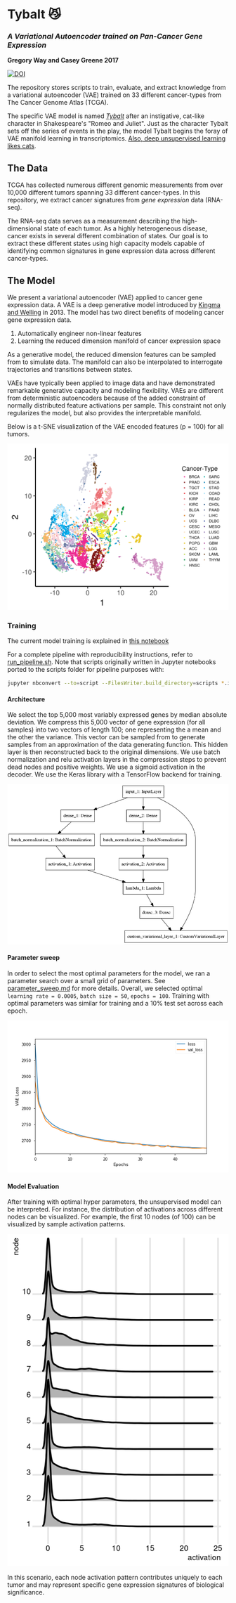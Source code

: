 # Tybalt :smirk_cat:

### *A Variational Autoencoder trained on Pan-Cancer Gene Expression*

**Gregory Way and Casey Greene 2017**

[![DOI](https://zenodo.org/badge/97131241.svg)](https://zenodo.org/badge/latestdoi/97131241)

The repository stores scripts to train, evaluate, and extract knowledge from
a variational autoencoder (VAE) trained on 33 different cancer-types from The
Cancer Genome Atlas (TCGA).

The specific VAE model is named [*Tybalt*](https://en.wikipedia.org/wiki/Tybalt)
after an instigative, cat-like character in Shakespeare's "Romeo and Juliet".
Just as the character Tybalt sets off the series of events in the play, the
model Tybalt begins the foray of VAE manifold learning in transcriptomics.
[Also, deep unsupervised learning likes cats](https://arxiv.org/abs/1112.6209).

## The Data

TCGA has collected numerous different genomic measurements from over 10,000
different tumors spanning 33 different cancer-types. In this repository, we
extract cancer signatures from *gene expression* data (RNA-seq). 

The RNA-seq data serves as a measurement describing the high-dimensional state
of each tumor. As a highly heterogeneous disease, cancer exists in several
different combination of states. Our goal is to extract these different states
using high capacity models capable of identifying common signatures in gene
expression data across different cancer-types.

## The Model

We present a variational autoencoder (VAE) applied to cancer gene expression
data. A VAE is a deep generative model introduced by
[Kingma and Welling](https://arxiv.org/abs/1312.6114) in 2013. The model has
two direct benefits of modeling cancer gene expression data. 

1. Automatically engineer non-linear features
2. Learning the reduced dimension manifold of cancer expression space

As a generative model, the reduced dimension features can be sampled from to
simulate data. The manifold can also be interpolated to interrogate trajectories
and transitions between states.

VAEs have typically been applied to image data and have demonstrated remarkable
generative capacity and modeling flexibility. VAEs are different from
deterministic autoencoders because of the added constraint of normally
distributed feature activations per sample. This constraint not only
regularizes the model, but also provides the interpretable manifold.

Below is a t-SNE visualization of the VAE encoded features (p = 100) for all
tumors.

![VAE t-SNE](figures/tsne_vae.png?raw=true)

### Training

The current model training is explained in
[this notebook](tybalt_vae.ipynb)

For a complete pipeline with reproducibility instructions, refer to
[run_pipeline.sh](run_pipeline.sh). Note that scripts originally written in
Jupyter notebooks ported to the scripts folder for pipeline purposes with:

```sh
jupyter nbconvert --to=script --FilesWriter.build_directory=scripts *.ipynb
```

#### Architecture

We select the top 5,000 most variably expressed genes by median absolute
deviation. We compress this 5,000 vector of gene expression (for all samples)
into two vectors of length 100; one representing the a mean and the other the
variance. This vector can be sampled from to generate samples from an
approximation of the data generating function. This hidden layer is then
reconstructed back to the original dimensions. We use batch normalization
and relu activation layers in the compression steps to prevent dead nodes and
positive weights. We use a sigmoid activation in the decoder. We use the Keras
library with a TensorFlow backend for training.

![VAE Architecture](figures/onehidden_vae_architecture.png?raw=true)

#### Parameter sweep

In order to select the most optimal parameters for the model, we ran a
parameter search over a small grid of parameters. See
[parameter_sweep.md](parameter_sweep.md) for more details. Overall, we selected
optimal `learning rate = 0.0005`, `batch size = 50`, `epochs = 100`. Training
with optimal parameters was similar for training and a 10% test set across each
epoch.

![Training Performance](figures/onehidden_vae_training.png?raw=true)

#### Model Evaluation

After training with optimal hyper parameters, the unsupervised model can be
interpreted. For instance, the distribution of activations across different
nodes can be visualized. For example, the first 10 nodes (of 100) can be
visualized by sample activation patterns.

![Node Activation](figures/node_activation_distribution.png?raw=true)

In this scenario, each node activation pattern contributes uniquely to each
tumor and may represent specific gene expression signatures of biological
significance.
